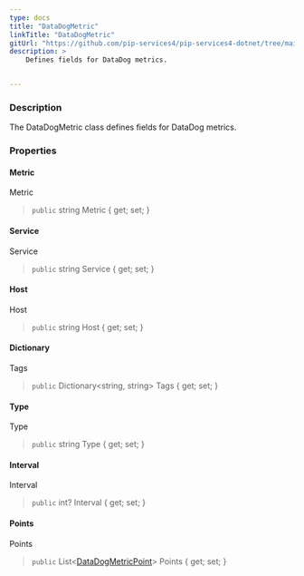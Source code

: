 ```yaml
---
type: docs
title: "DataDogMetric"
linkTitle: "DataDogMetric"
gitUrl: "https://github.com/pip-services4/pip-services4-dotnet/tree/main/pip-services4-expressions-dotnet"
description: >
    Defines fields for DataDog metrics.


---
```


### Description

The DataDogMetric class defines fields for DataDog metrics.


### Properties

#### Metric
Metric
> `public` string Metric { get; set; }
#### Service
Service
> `public` string Service { get; set; }
#### Host
Host
> `public` string Host { get; set; }
#### Dictionary
Tags
> `public` Dictionary\<string, string\> Tags { get; set; }
#### Type
Type
> `public` string Type { get; set; }
#### Interval
Interval
> `public` int? Interval { get; set; }
#### Points
Points
> `public` List<[DataDogMetricPoint](../datadog_metric_point)> Points { get; set; }

